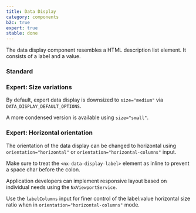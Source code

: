 ```yaml
---
title: Data Display
category: components
b2c: true
expert: true
stable: done
---
```


The data display component resembles a HTML description list element. It consists of a label and a value.

### Standard

<!-- example(data-display-standard) -->

<div class="docs-expert-container">

### Expert: Size variations

By default, expert data display is downsized to `size="medium"` via `DATA_DISPLAY_DEFAULT_OPTIONS`.

A more condensed version is available using `size="small"`.

<!-- example(data-display-condensed) -->

### Expert: Horizontal orientation

The orientation of the data display can be changed to horizontal using `orientation="horizontal"` or `orientation="horizontal-columns"` input.

Make sure to treat the `<nx-data-display-label>` element as inline to prevent a space char before the colon.

<!-- example(data-display-horizontal) -->

Application developers can implement responsive layout based on individual needs using the `NxViewportService`.

Use the `labelColumns` input for finer control of the label:value horizontal size ratio when in `orientation="horizontal-columns"` mode.

<!-- example(data-display-responsive) -->

</div>
